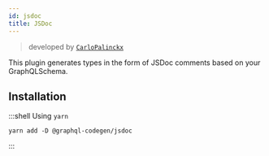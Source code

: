 ```yaml
---
id: jsdoc
title: JSDoc
---
```


> developed by [`CarloPalinckx`](https://github.com/CarloPalinckx) 

This plugin generates types in the form of JSDoc comments based on your GraphQLSchema.

## Installation

:::shell Using `yarn`

    yarn add -D @graphql-codegen/jsdoc

:::

